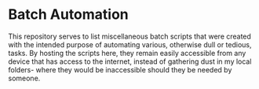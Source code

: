 # Batch Automation

This repository serves to list miscellaneous batch scripts that were created with the intended purpose of automating various, otherwise dull or tedious, tasks. By hosting the scripts here, they remain easily accessible from any device that has access to the internet, instead of gathering dust in my local folders- where they would be inaccessible should they be needed by someone.
